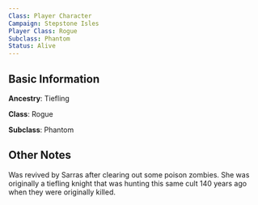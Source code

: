 ```yaml
---
Class: Player Character
Campaign: Stepstone Isles
Player Class: Rogue
Subclass: Phantom
Status: Alive
---
```

## Basic Information
**Ancestry**: Tiefling

**Class**: Rogue

**Subclass**: Phantom
## Other Notes
Was revived by Sarras after clearing out some poison zombies. She was originally a tiefling knight that was hunting this same cult 140 years ago when they were originally killed.